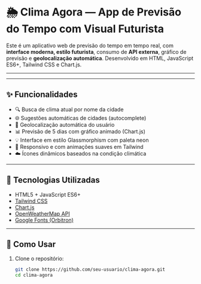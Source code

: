
# 🌦️ Clima Agora — App de Previsão do Tempo com Visual Futurista

Este é um aplicativo web de previsão do tempo em tempo real, com **interface moderna, estilo futurista**, consumo de **API externa**, gráfico de previsão e **geolocalização automática**. Desenvolvido em HTML, JavaScript ES6+, Tailwind CSS e Chart.js.

---

---

## ✨ Funcionalidades

- 🔍 Busca de clima atual por nome da cidade
- 🌐 Sugestões automáticas de cidades (autocomplete)
- 📍 Geolocalização automática do usuário
- 📊 Previsão de 5 dias com gráfico animado (Chart.js)
- 💡 Interface em estilo Glassmorphism com paleta neon
- 📱 Responsivo e com animações suaves em Tailwind
- ☁️ Ícones dinâmicos baseados na condição climática

---

## 🚀 Tecnologias Utilizadas

- HTML5 + JavaScript ES6+
- [Tailwind CSS](https://tailwindcss.com)
- [Chart.js](https://www.chartjs.org/)
- [OpenWeatherMap API](https://openweathermap.org/)
- [Google Fonts (Orbitron)](https://fonts.google.com/specimen/Orbitron)

---

## 🔧 Como Usar

1. Clone o repositório:
   ```bash
   git clone https://github.com/seu-usuario/clima-agora.git
   cd clima-agora


